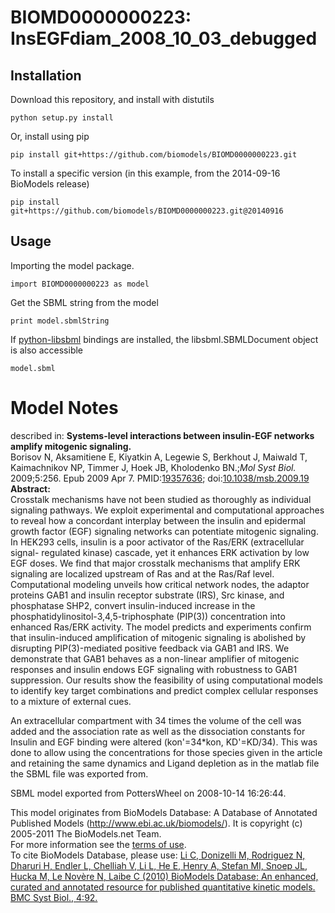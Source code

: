 # BIOMD0000000223: InsEGFdiam_2008_10_03_debugged

## Installation

Download this repository, and install with distutils

`python setup.py install`

Or, install using pip

`pip install git+https://github.com/biomodels/BIOMD0000000223.git`

To install a specific version (in this example, from the 2014-09-16 BioModels release)

`pip install git+https://github.com/biomodels/BIOMD0000000223.git@20140916`

## Usage

Importing the model package.

`import BIOMD0000000223 as model`

Get the SBML string from the model

`print model.sbmlString`

If [python-libsbml](https://pypi.python.org/pypi/python-libsbml) bindings are
installed, the libsbml.SBMLDocument object is also accessible

`model.sbml`


# Model Notes


described in: **Systems-level interactions between insulin-EGF networks
amplify mitogenic signaling.**  
Borisov N, Aksamitiene E, Kiyatkin A, Legewie S, Berkhout J, Maiwald T,
Kaimachnikov NP, Timmer J, Hoek JB, Kholodenko BN.;_Mol Syst Biol._
2009;5:256. Epub 2009 Apr 7.
PMID:[19357636](http://www.ncbi.nlm.nih.gov/pubmed/19357636);
doi:[10.1038/msb.2009.19](http://dx.doi.org/10.1038/msb.2009.19)  
**Abstract:**   
Crosstalk mechanisms have not been studied as thoroughly as individual
signaling pathways. We exploit experimental and computational approaches to
reveal how a concordant interplay between the insulin and epidermal growth
factor (EGF) signaling networks can potentiate mitogenic signaling. In HEK293
cells, insulin is a poor activator of the Ras/ERK (extracellular signal-
regulated kinase) cascade, yet it enhances ERK activation by low EGF doses. We
find that major crosstalk mechanisms that amplify ERK signaling are localized
upstream of Ras and at the Ras/Raf level. Computational modeling unveils how
critical network nodes, the adaptor proteins GAB1 and insulin receptor
substrate (IRS), Src kinase, and phosphatase SHP2, convert insulin-induced
increase in the phosphatidylinositol-3,4,5-triphosphate (PIP(3)) concentration
into enhanced Ras/ERK activity. The model predicts and experiments confirm
that insulin-induced amplification of mitogenic signaling is abolished by
disrupting PIP(3)-mediated positive feedback via GAB1 and IRS. We demonstrate
that GAB1 behaves as a non-linear amplifier of mitogenic responses and insulin
endows EGF signaling with robustness to GAB1 suppression. Our results show the
feasibility of using computational models to identify key target combinations
and predict complex cellular responses to a mixture of external cues.

An extracellular compartment with 34 times the volume of the cell was added
and the association rate as well as the dissociation constants for Insulin and
EGF binding were altered (kon'=34*kon, KD'=KD/34). This was done to allow
using the concentrations for those species given in the article and retaining
the same dynamics and Ligand depletion as in the matlab file the SBML file was
exported from.

SBML model exported from PottersWheel on 2008-10-14 16:26:44.

This model originates from BioModels Database: A Database of Annotated
Published Models (http://www.ebi.ac.uk/biomodels/). It is copyright (c)
2005-2011 The BioModels.net Team.  
For more information see the [terms of
use](http://www.ebi.ac.uk/biomodels/legal.html).  
To cite BioModels Database, please use: [Li C, Donizelli M, Rodriguez N,
Dharuri H, Endler L, Chelliah V, Li L, He E, Henry A, Stefan MI, Snoep JL,
Hucka M, Le Novère N, Laibe C (2010) BioModels Database: An enhanced, curated
and annotated resource for published quantitative kinetic models. BMC Syst
Biol., 4:92.](http://www.ncbi.nlm.nih.gov/pubmed/20587024)


